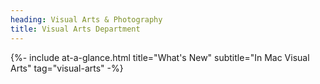 ```yaml
---
heading: Visual Arts & Photography
title: Visual Arts Department
---
```


{%- include at-a-glance.html title="What's New" subtitle="In Mac Visual Arts" tag="visual-arts" -%}